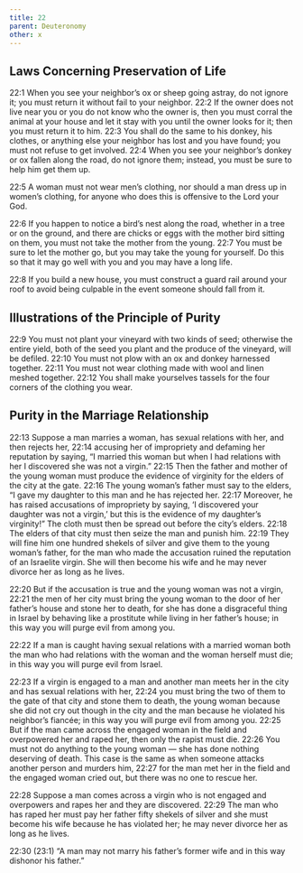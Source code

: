 ```yaml
---
title: 22
parent: Deuteronomy
other: x
---
```


## Laws Concerning Preservation of Life

<a name="22:1">22:1</a> When you see your neighbor’s ox or sheep going astray, do not ignore it; you must return it without fail to your neighbor. <a name="22:2">22:2</a> If the owner does not live near you or you do not know who the owner is, then you must corral the animal at your house and let it stay with you until the owner looks for it; then you must return it to him. <a name="22:3">22:3</a> You shall do the same to his donkey, his clothes, or anything else your neighbor has lost and you have found; you must not refuse to get involved. <a name="22:4">22:4</a> When you see your neighbor’s donkey or ox fallen along the road, do not ignore them; instead, you must be sure to help him get them up.

<a name="22:5">22:5</a> A woman must not wear men’s clothing, nor should a man dress up in women’s clothing, for anyone who does this is offensive to the Lord your God.

<a name="22:6">22:6</a> If you happen to notice a bird’s nest along the road, whether in a tree or on the ground, and there are chicks or eggs with the mother bird sitting on them, you must not take the mother from the young. <a name="22:7">22:7</a> You must be sure to let the mother go, but you may take the young for yourself. Do this so that it may go well with you and you may have a long life.

<a name="22:8">22:8</a> If you build a new house, you must construct a guard rail around your roof to avoid being culpable in the event someone should fall from it.

## Illustrations of the Principle of Purity

<a name="22:9">22:9</a> You must not plant your vineyard with two kinds of seed; otherwise the entire yield, both of the seed you plant and the produce of the vineyard, will be defiled. <a name="22:10">22:10</a> You must not plow with an ox and donkey harnessed together. <a name="22:11">22:11</a> You must not wear clothing made with wool and linen meshed together. <a name="22:12">22:12</a> You shall make yourselves tassels for the four corners of the clothing you wear.

## Purity in the Marriage Relationship

<a name="22:13">22:13</a> Suppose a man marries a woman, has sexual relations with her, and then rejects her, <a name="22:14">22:14</a> accusing her of impropriety and defaming her reputation by saying, “I married this woman but when I had relations with her I discovered she was not a virgin.” <a name="22:15">22:15</a> Then the father and mother of the young woman must produce the evidence of virginity for the elders of the city at the gate. <a name="22:16">22:16</a> The young woman’s father must say to the elders, “I gave my daughter to this man and he has rejected her. <a name="22:17">22:17</a> Moreover, he has raised accusations of impropriety by saying, ‘I discovered your daughter was not a virgin,’ but this is the evidence of my daughter’s virginity!” The cloth must then be spread out before the city’s elders. <a name="22:18">22:18</a> The elders of that city must then seize the man and punish him. <a name="22:19">22:19</a> They will fine him one hundred shekels of silver and give them to the young woman’s father, for the man who made the accusation ruined the reputation of an Israelite virgin. She will then become his wife and he may never divorce her as long as he lives.

<a name="22:20">22:20</a> But if the accusation is true and the young woman was not a virgin, <a name="22:21">22:21</a> the men of her city must bring the young woman to the door of her father’s house and stone her to death, for she has done a disgraceful thing in Israel by behaving like a prostitute while living in her father’s house; in this way you will purge evil from among you.

<a name="22:22">22:22</a> If a man is caught having sexual relations with a married woman both the man who had relations with the woman and the woman herself must die; in this way you will purge evil from Israel.

<a name="22:23">22:23</a> If a virgin is engaged to a man and another man meets her in the city and has sexual relations with her, <a name="22:24">22:24</a> you must bring the two of them to the gate of that city and stone them to death, the young woman because she did not cry out though in the city and the man because he violated his neighbor’s fiancée; in this way you will purge evil from among you. <a name="22:25">22:25</a> But if the man came across the engaged woman in the field and overpowered her and raped her, then only the rapist must die. <a name="22:26">22:26</a> You must not do anything to the young woman — she has done nothing deserving of death. This case is the same as when someone attacks another person and murders him, <a name="22:27">22:27</a> for the man met her in the field and the engaged woman cried out, but there was no one to rescue her.

<a name="22:28">22:28</a> Suppose a man comes across a virgin who is not engaged and overpowers and rapes her and they are discovered. <a name="22:29">22:29</a> The man who has raped her must pay her father fifty shekels of silver and she must become his wife because he has violated her; he may never divorce her as long as he lives.

<a name="22:30">22:30</a> (<a name="23:1">23:1</a>) “A man may not marry his father’s former wife and in this way dishonor his father.”
